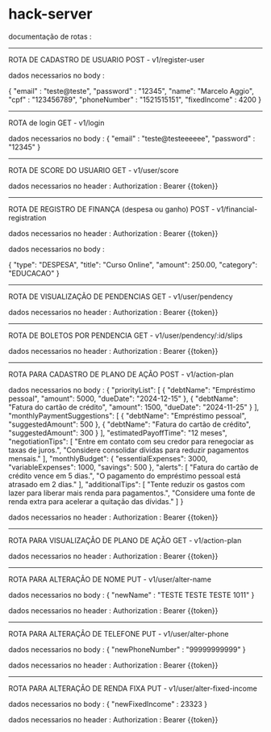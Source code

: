 # hack-server


documentação de rotas :

------------------------------------------------------------------------------------------

ROTA DE CADASTRO DE USUARIO
POST - v1/register-user

dados necessarios no body : 

{
    "email" : "teste@teste",
    "password" : "12345",
    "name": "Marcelo Aggio",
    "cpf" : "123456789",
    "phoneNumber" : "1521515151",
    "fixedIncome" : 4200
}

----------------------------------------------------------------------------------------------------

ROTA de login 
GET - v1/login 

dados necessarios no body :
{
    "email" : "teste@testeeeeee",
    "password" : "12345"
}

------------------------------------------------------------------------------

ROTA DE SCORE DO USUARIO
GET - v1/user/score

dados necessarios no header :
Authorization : Bearer {{token}}

---------------------------------------------------------------------------

ROTA DE REGISTRO DE FINANÇA (despesa ou ganho)
POST - v1/financial-registration

dados necessarios no header : 
Authorization : Bearer {{token}}

dados necessarios no body : 


  {
    "type": "DESPESA",
    "title": "Curso Online",
    "amount": 250.00,
    "category": "EDUCACAO"
  }

---------------------------------------------------------------------------------  

ROTA DE VISUALIZAÇÃO DE PENDENCIAS
GET - v1/user/pendency

dados necessarios no header  : 
Authorization : Bearer {{token}}

------------------------------------------------------------------------------

ROTA DE BOLETOS POR PENDENCIA
GET - v1/user/pendency/:id/slips

dados necessarios no header : 
Authorization : Bearer {{token}}

-------------------------------------------------------------------

ROTA PARA CADASTRO DE PLANO DE AÇÃO
POST - v1/action-plan

dados necessarios no body : 
{
  "priorityList": [
    {
      "debtName": "Empréstimo pessoal",
      "amount": 5000,
      "dueDate": "2024-12-15"
    },
    {
      "debtName": "Fatura do cartão de crédito",
      "amount": 1500,
      "dueDate": "2024-11-25"
    }
  ],
  "monthlyPaymentSuggestions": [
    {
      "debtName": "Empréstimo pessoal",
      "suggestedAmount": 500
    },
    {
      "debtName": "Fatura do cartão de crédito",
      "suggestedAmount": 300
    }
  ],
  "estimatedPayoffTime": "12 meses",
  "negotiationTips": [
    "Entre em contato com seu credor para renegociar as taxas de juros.",
    "Considere consolidar dívidas para reduzir pagamentos mensais."
  ],
  "monthlyBudget": {
    "essentialExpenses": 3000,
    "variableExpenses": 1000,
    "savings": 500
  },
  "alerts": [
    "Fatura do cartão de crédito vence em 5 dias.",
    "O pagamento do empréstimo pessoal está atrasado em 2 dias."
  ],
  "additionalTips": [
    "Tente reduzir os gastos com lazer para liberar mais renda para pagamentos.",
    "Considere uma fonte de renda extra para acelerar a quitação das dívidas."
  ]
}

dados necessarios no header : 
Authorization : Bearer {{token}}

------------------------------------------------------------------

ROTA PARA VISUALIZAÇÂO DE PLANO DE AÇÃO
GET - v1/action-plan

dados necessarios no header : 
Authorization : Bearer {{token}}

-------------------------------------------------------------------

ROTA PARA ALTERAÇÂO DE NOME
PUT - v1/user/alter-name

dados necessarios no body :
{
    "newName" : "TESTE TESTE TESTE 1011"
}

dados necessarios no header : 
Authorization : Bearer {{token}}

-------------------------------------------------------

ROTA PARA ALTERAÇÂO DE TELEFONE
PUT - v1/user/alter-phone

dados necessarios no body :
{
    "newPhoneNumber" : "99999999999"
}

dados necessarios no header : 
Authorization : Bearer {{token}}

--------------------------------------
ROTA PARA ALTERAÇÂO DE RENDA FIXA
PUT - v1/user/alter-fixed-income

dados necessarios no body :
{
    "newFixedIncome" : 23323
}

dados necessarios no header : 
Authorization : Bearer {{token}}


